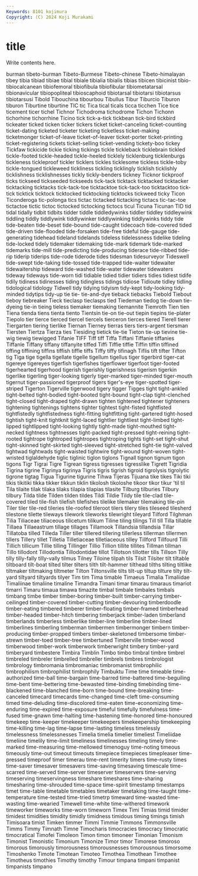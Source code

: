 ```yaml
---
Keywords: 8101 kojimura
Copyright: (C) 2024 Koji Murakami
---
```


# title

Write contents here.



burman tibeto-burman Tibeto-Burmese Tibeto-chinese Tibeto-himalayan tibey tibia tibiad
tibiae tibial tibiale tibialia tibialis tibias tibicen tibicinist tibio- tibiocalcanean
tibiofemoral tibiofibula tibiofibular tibiometatarsal tibionavicular tibiopopliteal tibioscaphoid tibiotarsal tibiotarsi tibiotarsus
tibiotarsusi Tibold Tibouchina tibourbou Tibullus Tibur Tiburcio Tiburon tiburon Tiburtine
tiburtine TIC tic Tica tical ticals ticca ticchen Tice tice
ticement ticer tichel Tichnor Tichodroma tichodrome Tichon Tichonn tichorhine tichorrhine
Ticino tick tick-a-tick tickbean tick-bird tickbird tickeater ticked ticken ticker
tickers ticket ticket-canceling ticket-counting ticket-dating ticketed ticketer ticketing ticketless ticket-making
ticketmonger ticket-of-leave ticket-of-leaver ticket-porter ticket-printing ticket-registering tickets ticket-selling ticket-vending tickety-boo
tickey Tickfaw tickicide tickie ticking tickings tickle tickleback ticklebrain tickled
tickle-footed tickle-headed tickle-heeled ticklely ticklenburg ticklenburgs tickleness tickleproof tickler ticklers
tickles ticklesome tickless tickle-toby tickle-tongued tickleweed tickliness tickling ticklingly ticklish
ticklishly ticklishness ticklishnesses tickly tickly-benders tickney Ticknor tickproof ticks tickseed
tickseeded tickseeds tick-tack ticktack ticktacked ticktacker ticktacking ticktacks tick-tack-toe ticktacktoe
tick-tack-too ticktacktoo tick-tick ticktick ticktock ticktocked ticktocking ticktocks tickweed ticky
Ticon Ticonderoga tic-polonga tics tictac tictacked tictacking tictacs tic-tac-toe tictactoe
tictic tictoc tictocked tictocking tictocs ticul Ticuna Ticunan TID tid
tidal tidally tidbit tidbits tidder tiddle tiddledywinks tiddler tiddley tiddleywink
tiddling tiddly tiddlywink tiddlywinker tiddlywinking tiddlywinks tiddy tide tide-beaten tide-beset
tide-bound tide-caught tidecoach tide-covered tided tide-driven tide-flooded tide-forsaken tide-free tideful
tide-gauge tide-generating tidehead tideland tidelands tideless tidelessness tidelike tideling tide-locked
tidely tidemaker tidemaking tide-mark tidemark tide-marked tidemarks tide-mill tide-predicting tide-producing
tiderace tide-ribbed tide-rip tiderip tiderips tide-rode tiderode tides tidesman tidesurveyor
Tideswell tide-swept tide-taking tide-tossed tide-trapped tide-waiter tidewaiter tidewaitership tideward tide-washed
tide-water tidewater tidewaters tideway tideways tide-worn tidi tidiable tidied tidier
tidiers tidies tidiest tidife tidily tidiness tidinesses tiding tidingless tidings
tidiose Tidioute tidley tidling tidological tidology Tidwell tidy tidying tidyism
tidy-kept tidy-looking tidy-minded tidytips tidy-up tie tie- tie-and-dye tieback tiebacks
Tiebold Tiebout tieboy tiebreaker Tieck tieclasp tieclasps tied Tiedeman tiedog
tie-down tie-dyeing tie-in tieing tieless tiemaker tiemaking tiemannite Tiemroth Tien
tien Tiena tienda tiens tienta tiento Tientsin tie-on tie-out tiepin
tiepins tie-plater Tiepolo tier tierce tierced tiercel tiercels tierceron tierces
tiered Tierell tierer Tiergarten tiering tierlike Tiernan Tierney tierras tiers
tiers-argent tiersman Tiersten Tiertza Tierza ties Tiesiding tietick tie-tie Tieton
tie-up tievine tie-wig tiewig tiewigged Tifanie TIFF Tiff tiff Tiffa
Tiffani Tiffanie tiffanies Tiffanle Tiffany tiffany tiffanyite tiffed Tiffi Tiffie
tiffie Tiffin tiffin tiffined tiffing tiffining tiffins tiffish tiffle tiffs
Tiffy tiffy tifinagh Tiflis tift tifter Tifton tig Tiga tige
tigella tigellate tigelle tigellum tigellus tiger tigerbird tiger-cat tigereye tigereyes
tigerfish tigerfishes tigerflower tigerfoot tiger-footed tigerhearted tigerhood tigerish tigerishly tigerishness
tigerism tigerkin tigerlike tigerling tiger-looking tigerly tiger-marked tiger-minded tiger-mouth tigernut
tiger-passioned tigerproof tigers tiger's-eye tiger-spotted tiger-striped Tigerton Tigerville tigerwood tigery
tigger Tigges tight tight-ankled tight-belted tight-bodied tight-booted tight-bound tight-clap tight-clenched
tight-closed tight-draped tight-drawn tighten tightened tightener tighteners tightening tightenings tightens
tighter tightest tight-fisted tightfisted tightfistedly tightfistedness tight-fitting tightfitting tight-gartered tight-hosed
tightish tight-knit tightknit tight-laced tightlier tightliest tight-limbed tight-lipped tightlipped tight-looking
tightly tight-made tight-mouthed tight-necked tightness tightnesses tight-packed tight-pressed tight-reining tight-rooted
tightrope tightroped tightropes tightroping tights tight-set tight-shut tight-skinned tight-skirted tight-sleeved
tight-stretched tight-tie tight-valved tightwad tightwads tight-waisted tightwire tight-wound tight-woven tight-wristed
tiglaldehyde tiglic tiglinic tiglon tiglons Tignall tignon tignum tigon tigons
Tigr Tigrai Tigre Tigrean tigress tigresses tigresslike Tigrett Tigridia Tigrina
tigrine Tigrinya tigrinya Tigris tigris tigrish tigroid tigrolysis tigrolytic tigrone
tigtag Tigua Tigurine tigurine Tihwa Tijeras Tijuana tike tikes Tiki
tiki tikis tikitiki tikka tikker tikkun tiklin tikolosh tikoloshe tikoor
tikor tikur 'til til Tila tilaite tilak tilaka tilaks tilapia
tilapias tilasite Tilburg tilburies Tilbury tilbury Tilda tilde Tilden tilden
tildes Tildi Tildie Tildy tile tile-clad tile-covered tiled tile-fish tilefish
tilefishes tilelike tilemaker tilemaking tile-pin Tiler tiler tile-red tileries tile-roofed
tileroot tilers tilery tiles tileseed tilesherd tilestone tilette tileways tilework
tileworks tilewright tileyard Tilford Tilghman Tilia Tiliaceae tiliaceous tilicetum tilikum
Tiline tiling tilings Till till Tilla tillable Tillaea Tillaeastrum tillage
tillages Tillamook Tillandsia tillandsia Tillar Tillatoba tilled Tilleda Tiller tiller
tillered tillering tillerless tillerman tillermen tillers Tillery tillet Tilletia Tilletiaceae
tilletiaceous tilley Tillford Tillfourd Tilli Tillich tillicum Tillie tilling Tillinger
Tillio Tillion tillite tillites Tillman tillman Tillo tillodont Tillodontia Tillodontidae
tillot Tillotson tillotter tills Tillson Tilly tilly tilly-fally tilly-vally tilmus
Tilney Tiloine tilpah tils Tilsit Tilsiter tilt tiltable tiltboard tilt-boat
tilted tilter tilters tilth tilt-hammer tilthead tilths tilting tiltlike tiltmaker
tiltmaking tiltmeter Tilton Tiltonsville tilts tilt-up tiltup tilture tilty tilt-yard
tiltyard tiltyards tilyer Tim tim Tima timable Timaeus Timalia Timaliidae
Timaliinae timaliine timaline Timandra Timani timar timarau timaraus timariot timarri
Timaru timaua timawa timazite timbal timbale timbales timbals timbang timbe
timber timber-boring timber-built timber-carrying timber-ceilinged timber-covered timber-cutting timber-devouring timberdoodle timber-eating
timbered timberer timber-floating timber-framed timberhead timber-headed timber-hitch timbering timberjack timber-laden
timberland timberlands timberless timberlike timber-line timberline timber-lined timberlines timberling timberman
timbermen timbermonger timbern timber-producing timber-propped timbers timber-skeletoned timbersome timber-strewn timber-toed
timber-tree timbertuned Timberville timber-wood timberwood timber-work timberwork timberwright timbery timber-yard
timberyard timbestere Timbira Timblin Timbo timbo timbral timbre timbrel timbreled
timbreler timbrelled timbreller timbrels timbres timbrologist timbrology timbromania timbromaniac timbromanist
timbrophilic timbrophilism timbrophilist timbrophily Timbuktu Time time timeable time-authorized time-ball
time-bargain time-barred time-battered time-beguiling time-bent time-bettering time-bewasted time-binding timebinding time-blackened
time-blanched time-born time-bound time-breaking time-canceled timecard timecards time-changed time-cleft time-consuming
timed time-deluding time-discolored time-eaten time-economizing time-enduring time-expired time-exposure timeful timefully
timefulness time-fused time-gnawn time-halting time-hastening time-honored time-honoured timekeep time-keeper timekeeper
timekeepers timekeepership timekeeping time-killing time-lag time-lapse time-lasting timeless timelessly timelessness
timelessnesses Timelia timelia timelier timeliest Timeliidae timeliine timelily time-limit timeliness
timelinesses timeling timely time-marked time-measuring time-mellowed timenoguy time-noting timeous timeously
time-out timeout timeouts timepiece timepieces timepleaser time-pressed timeproof timer timerau
time-rent timerity timers time-rusty times time-saver timesaver timesavers time-saving timesaving
timescale time-scarred time-served time-server timeserver timeservers time-serving timeserving timeservingness timeshare
timeshares time-sharing timesharing time-shrouded time-space time-spirit timestamp timestamps timet time-table
timetable timetables timetaker timetaking time-taught time-temperature time-tested time-tried timetrp timeward
time-wasted time-wasting time-wearied Timewell time-white time-withered timework timeworker timeworks time-worn
timeworn Timex Timi Timias timid timider timidest timidities timidity timidly
timidness timidous timing timings timish Timisoara timist Timken timmer Timmi
Timmie Timmons Timmonsville Timms Timmy Timnath Timne Timocharis timocracies timocracy
timocratic timocratical Timofei Timoleon Timon timon timoneer Timonian Timonism Timonist
Timonistic Timonium Timonize Timor timor Timorese timoroso timorous timorously timorousness
timorousnesses timorousnous timorsome Timoshenko Timote Timotean Timoteo Timothea Timothean Timothee
Timotheus timothies Timothy timothy Timour timpana timpani timpanist timpanists timpano
